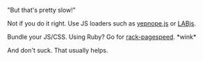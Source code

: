 "But that's pretty slow!"

Not if you do it right. Use JS loaders such as [yepnope.js](http://yepnopejs.com/)
or [LABjs](http://labjs.com/).

Bundle your JS/CSS. Using Ruby? Go for [rack-pagespeed](http://rack-pagespeed.heroku.com/). \*wink\*

And don't suck. That usually helps.